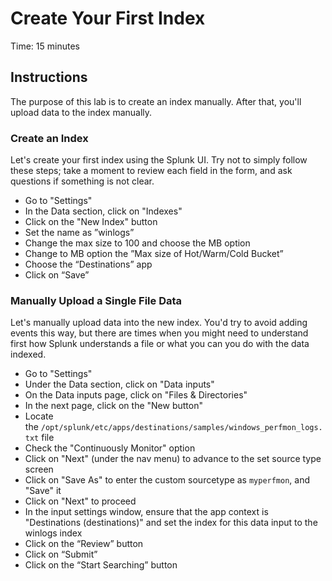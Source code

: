 # Create Your First Index
Time: 15 minutes

## Instructions
The purpose of this lab is to create an index manually. After that, you'll upload data to the index manually.

### Create an Index
Let's create your first index using the Splunk UI. Try not to simply follow these steps; take a moment to review each field in the form, and ask questions if something is not clear.

- Go to "Settings"
- In the Data section, click on "Indexes"
- Click on the "New Index" button 
- Set the name as ”winlogs”
- Change the max size to 100 and choose the MB option
- Change to MB option the ”Max size of Hot/Warm/Cold Bucket”
- Choose the “Destinations” app
- Click on “Save”

### Manually Upload a Single File Data
Let's manually upload data into the new index. You'd try to avoid adding events this way, but there are times when you might need to understand first how Splunk understands a file or what you can you do with the data indexed.

- Go to "Settings"
- Under the Data section, click on "Data inputs"
- On the Data inputs page, click on "Files & Directories"
- In the next page, click on the "New button"
- Locate the `/opt/splunk/etc/apps/destinations/samples/windows_perfmon_logs.txt` file
- Check the "Continuously Monitor" option
- Click on "Next" (under the nav menu) to advance to the set source type screen
- Click on "Save As" to enter the custom sourcetype as `myperfmon`, and "Save" it
- Click on "Next" to proceed 
- In the input settings window, ensure that the app context is "Destinations (destinations)" and set the index for this data input to the winlogs index
- Click on the “Review” button 
- Click on “Submit”
- Click on the “Start Searching” button 
